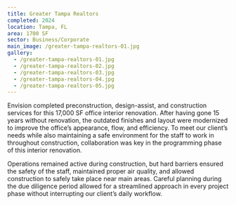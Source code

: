 ```yaml
---
title: Greater Tampa Realtors
completed: 2024
location: Tampa, FL
area: 1700 SF
sector: Business/Corporate
main_image: /greater-tampa-realtors-01.jpg
gallery:
  - /greater-tampa-realtors-01.jpg
  - /greater-tampa-realtors-02.jpg
  - /greater-tampa-realtors-03.jpg
  - /greater-tampa-realtors-04.jpg
  - /greater-tampa-realtors-05.jpg
---
```


Envision completed preconstruction, design-assist, and construction services for this 17,000 SF office interior renovation. After having gone 15 years without renovation, the outdated finishes and layout were modernized to improve the office’s appearance, flow, and efficiency. To meet our client’s needs while also maintaining a safe environment for the staff to work in throughout construction, collaboration was key in the programming phase of this interior renovation.

Operations remained active during construction, but hard barriers ensured the safety of the staff, maintained proper air quality, and allowed construction to safely take place near main areas. Careful planning during the due diligence period allowed for a streamlined approach in every project phase without interrupting our client’s daily workflow.
